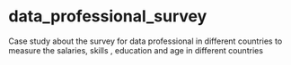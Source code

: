 # data_professional_survey
Case study about the survey for data professional  in different countries to measure the salaries, skills , education and age in different countries    
